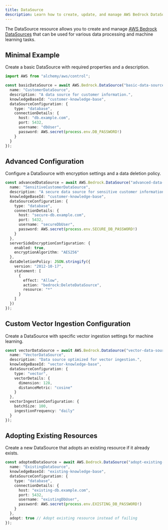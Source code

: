 ```yaml
---
title: DataSource
description: Learn how to create, update, and manage AWS Bedrock DataSources using Alchemy Cloud Control.
---
```



The DataSource resource allows you to create and manage [AWS Bedrock DataSources](https://docs.aws.amazon.com/bedrock/latest/userguide/) that can be used for various data processing and machine learning tasks.

## Minimal Example

Create a basic DataSource with required properties and a description.

```ts
import AWS from "alchemy/aws/control";

const basicDataSource = await AWS.Bedrock.DataSource("basic-data-source", {
  name: "CustomerDataSource",
  description: "A data source for customer information.",
  knowledgeBaseId: "customer-knowledge-base",
  dataSourceConfiguration: {
    type: "database",
    connectionDetails: {
      host: "db.example.com",
      port: 5432,
      username: "dbUser",
      password: AWS.secret(process.env.DB_PASSWORD!)
    }
  }
});
```

## Advanced Configuration

Configure a DataSource with encryption settings and a data deletion policy.

```ts
const advancedDataSource = await AWS.Bedrock.DataSource("advanced-data-source", {
  name: "SensitiveCustomerDataSource",
  description: "A secure data source for sensitive customer information.",
  knowledgeBaseId: "customer-knowledge-base",
  dataSourceConfiguration: {
    type: "database",
    connectionDetails: {
      host: "secure-db.example.com",
      port: 5432,
      username: "secureDbUser",
      password: AWS.secret(process.env.SECURE_DB_PASSWORD!)
    }
  },
  serverSideEncryptionConfiguration: {
    enabled: true,
    encryptionAlgorithm: "AES256"
  },
  dataDeletionPolicy: JSON.stringify({
    version: "2012-10-17",
    statement: [
      {
        effect: "Allow",
        action: "bedrock:DeleteDataSource",
        resource: "*"
      }
    ]
  })
});
```

## Custom Vector Ingestion Configuration

Create a DataSource with specific vector ingestion settings for machine learning.

```ts
const vectorDataSource = await AWS.Bedrock.DataSource("vector-data-source", {
  name: "VectorDataSource",
  description: "Data source optimized for vector ingestion.",
  knowledgeBaseId: "vector-knowledge-base",
  dataSourceConfiguration: {
    type: "vector",
    vectorDetails: {
      dimension: 128,
      distanceMetric: "cosine"
    }
  },
  vectorIngestionConfiguration: {
    batchSize: 100,
    ingestionFrequency: "daily"
  }
});
```

## Adopting Existing Resources

Create a new DataSource that adopts an existing resource if it already exists.

```ts
const adoptedDataSource = await AWS.Bedrock.DataSource("adopt-existing-data-source", {
  name: "ExistingDataSource",
  knowledgeBaseId: "existing-knowledge-base",
  dataSourceConfiguration: {
    type: "database",
    connectionDetails: {
      host: "existing-db.example.com",
      port: 5432,
      username: "existingDbUser",
      password: AWS.secret(process.env.EXISTING_DB_PASSWORD!)
    }
  },
  adopt: true // Adopt existing resource instead of failing
});
```
